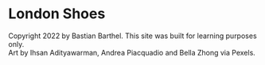 # London Shoes

Copyright 2022 by Bastian Barthel. This site was built for learning purposes only.<br>
Art by Ihsan Adityawarman, Andrea Piacquadio and Bella Zhong via Pexels.

